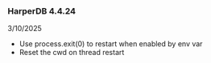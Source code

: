 ### HarperDB 4.4.24
3/10/2025

* Use process.exit(0) to restart when enabled by env var
* Reset the cwd on thread restart